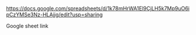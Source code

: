 https://docs.google.com/spreadsheets/d/1k78mHrWA1El9CjLH5k7Mp9uO6ipCzYMSe3Nz-HLAjjg/edit?usp=sharing

Google sheet link 
